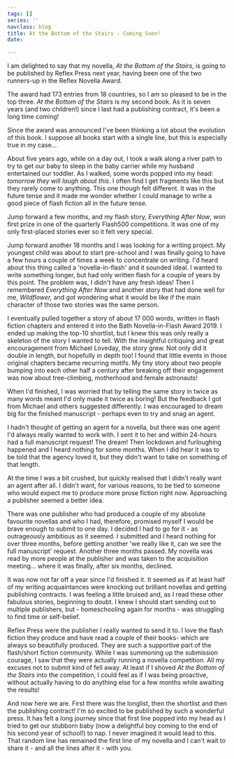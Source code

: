 ```yaml
---
tags: []
series: ''
navclass: blog
title: At the Bottom of the Stairs - Coming Soon!
date: 

---
```

I am delighted to say that my novella, _At the Bottom of the Stairs_, is going to be published by Reflex Press next year, having been one of the two runners-up in the Reflex Novella Award.

The award had 173 entries from 18 countries, so I am so pleased to be in the top three. _At the Bottom of the Stairs_ is my second book. As it is seven years (and two children!) since I last had a publishing contract, it's been a long time coming!

Since the award was announced I've been thinking a lot about the evolution of this book. I suppose all books start with a single line, but this is especially true in my case...

About five years ago, while on a day out, I took a walk along a river path to try to get our baby to sleep in the baby carrier while my husband entertained our toddler. As I walked, some words popped into my head: _tomorrow they will laugh about this_. I often find I get fragments like this but they rarely come to anything. This one though felt different. It was in the future tense and it made me wonder whether I could manage to write a good piece of flash fiction all in the future tense.

Jump forward a few months, and my flash story, _Everything After Now_, won first prize in one of the quarterly Flash500 competitions. It was one of my only first-placed stories ever so it felt very special.

Jump forward another 18 months and I was looking for a writing project. My youngest child was about to start pre-school and I was finally going to have a few hours a couple of times a week to concentrate on writing. I'd heard about this thing called a 'novella-in-flash' and it sounded ideal. I wanted to write something longer, but had only written flash for a couple of years by this point. The problem was, I didn't have any fresh ideas! Then I remembered _Everything After Now_ and another story that had done well for me, _Wildflower,_ and got wondering what it would be like if the main character of those two stories was the same person.

I eventually pulled together a story of about 17 000 words, written in flash fiction chapters and entered it into the Bath Novella-in-Flash Award 2019. I ended up making the top-10 shortlist, but I knew this was only really a skeleton of the story I wanted to tell. With the insightful critiquing and great encouragement from Michael Loveday, the story grew. Not only did it double in length, but hopefully in depth too! I found that little events in those original chapters became recurring motifs. My tiny story about two people bumping into each other half a century after breaking off their engagement was now about tree-climbing, motherhood and female astronauts!

When I'd finished, I was worried that by telling the same story in twice as many words meant I'd only made it twice as boring! But the feedback I got from Michael and others suggested differently. I was encouraged to dream big for the finished manuscript - perhaps even to try and snag an agent. 

I hadn't thought of getting an agent for a novella, but there was one agent I'd always really wanted to work with. I sent it to her and within 24-hours had a full manuscript request! The dream! Then lockdown and furloughing happened and I heard nothing for some months. When I did hear it was to be told that the agency loved it, but they didn't want to take on something of that length. 

At the time I was a bit crushed, but quickly realised that I didn't really want an agent after all. I didn't want, for various reasons, to be tied to someone who would expect me to produce more prose fiction right now. Approaching a publisher seemed a better idea. 

There was one publisher who had produced a couple of my absolute favourite novellas and who I had, therefore, promised myself I would be brave enough to submit to one day. I decided I had to go for it - as outrageously ambitious as it seemed. I submitted and I heard nothing for over three months, before getting another 'we really like it, can we see the full manuscript' request. Another three months passed. My novella was read by more people at the publisher and was taken to the acquisition meeting... where it was finally, after six months, declined. 

It was now not far off a year since I'd finished it. It seemed as if at least half of my writing acquaintances were knocking out brilliant novellas and getting publishing contracts. I was feeling a little bruised and, as I read these other fabulous stories, beginning to doubt. I knew I should start sending out to multiple publishers, but - homeschooling again for months - was struggling to find time or self-belief.

Reflex Press were the publisher I really wanted to send it to. I love the flash fiction they produce and have read a couple of their books- which are always so beautifully produced. They are such a supportive part of the flash/short fiction community. While I was summoning up the submission courage, I saw that they were actually running a novella competition. All my excuses not to submit kind of fell away. At least if I shoved _At the Bottom of the Stairs_ into the competition, I could feel as if I was being proactive, without actually having to do anything else for a few months while awaiting the results!

And now here we are. First there was the longlist, then the shortlist and then the publishing contract! I'm so excited to be published by such a wonderful press. It has felt a long journey since that first line popped into my head as I tried to get our stubborn baby (now a delightful boy coming to the end of his second year of school!) to nap. I never imagined it would lead to this. That random line has remained the first line of my novella and I can't wait to share it - and all the lines after it - with you.